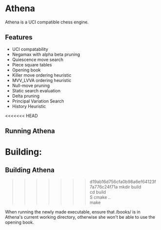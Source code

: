 # Athena
Athena is a UCI compatible chess engine.

## Features
* UCI compatability
* Negamax with alpha beta pruning
* Quiescence move search
* Piece square tables
* Opening book
* Killer move ordering heuristic
* MVV_LVVA ordering heuristic
* Null-move pruning
* Static search evaluation
* Delta pruning
* Principal Variation Search
* History Heuristic

<<<<<<< HEAD
## Running Athena
Building:
=======
## Building Athena
>>>>>>> d19ab16d756cfa0b98a6ef64123f7a776c24f71a
>mkdir build<br/>
>cd build<br/>S
>cmake ..<br/>
>make<br/>

When running the newly made executable, ensure that /books/ is in Athena's current working directory, otherwise she won't be able to use the opening book. 
